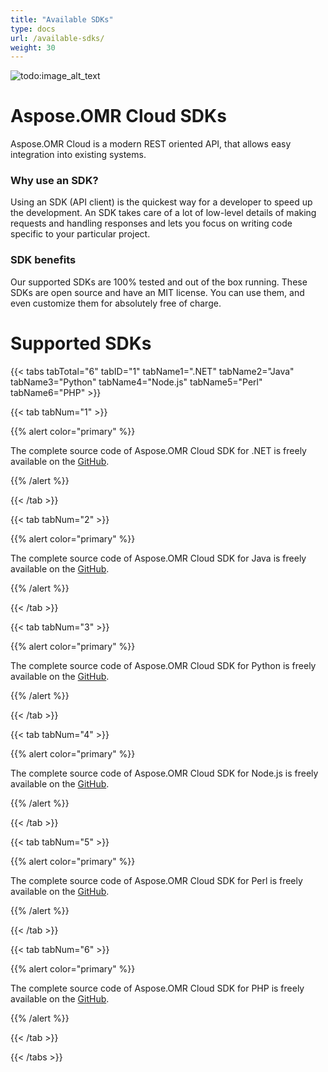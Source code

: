 ```yaml
---
title: "Available SDKs"
type: docs
url: /available-sdks/
weight: 30
---
```


![todo:image_alt_text](/plugins/servlet/confluence/placeholder/unknown-macro)
# **Aspose.OMR Cloud SDKs**
Aspose.OMR Cloud is a modern REST oriented API, that allows easy integration into existing systems.
### **Why use an SDK?**
Using an SDK (API client) is the quickest way for a developer to speed up the development. An SDK takes care of a lot of low-level details of making requests and handling responses and lets you focus on writing code specific to your particular project.
### **SDK benefits**
Our supported SDKs are 100% tested and out of the box running. These SDKs are open source and have an MIT license. You can use them, and even customize them for absolutely free of charge.
# **Supported SDKs**
{{< tabs tabTotal="6" tabID="1" tabName1=".NET" tabName2="Java" tabName3="Python" tabName4="Node.js" tabName5="Perl" tabName6="PHP" >}}

{{< tab tabNum="1" >}}

{{% alert color="primary" %}} 

The complete source code of Aspose.OMR Cloud SDK for .NET is freely available on the [GitHub](https://github.com/aspose-omr-cloud/aspose-omr-cloud-dotnet).

{{% /alert %}} 

{{< /tab >}}

{{< tab tabNum="2" >}}

{{% alert color="primary" %}} 

The complete source code of Aspose.OMR Cloud SDK for Java is freely available on the [GitHub](https://github.com/aspose-omr-cloud/aspose-omr-cloud-java).

{{% /alert %}} 

{{< /tab >}}

{{< tab tabNum="3" >}}

{{% alert color="primary" %}} 

The complete source code of Aspose.OMR Cloud SDK for Python is freely available on the [GitHub](https://github.com/aspose-omr-cloud/aspose-omr-cloud-python).

{{% /alert %}} 

{{< /tab >}}

{{< tab tabNum="4" >}}

{{% alert color="primary" %}} 

The complete source code of Aspose.OMR Cloud SDK for Node.js is freely available on the [GitHub](https://github.com/aspose-omr-cloud/aspose-omr-cloud-nodejs).

{{% /alert %}} 

{{< /tab >}}

{{< tab tabNum="5" >}}

{{% alert color="primary" %}} 

The complete source code of Aspose.OMR Cloud SDK for Perl is freely available on the [GitHub](https://github.com/aspose-omr-cloud/aspose-omr-cloud-perl).

{{% /alert %}} 

{{< /tab >}}

{{< tab tabNum="6" >}}

{{% alert color="primary" %}} 

The complete source code of Aspose.OMR Cloud SDK for PHP is freely available on the [GitHub](https://github.com/aspose-omr-cloud/aspose-omr-cloud-php).

{{% /alert %}} 

{{< /tab >}}

{{< /tabs >}}
